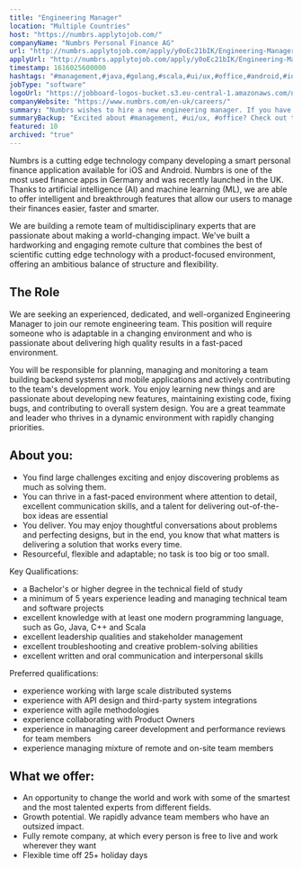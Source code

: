 ```yaml
---
title: "Engineering Manager"
location: "Multiple Countries"
host: "https://numbrs.applytojob.com/"
companyName: "Numbrs Personal Finance AG"
url: "http://numbrs.applytojob.com/apply/y0oEc21bIK/Engineering-Manager-Remote"
applyUrl: "http://numbrs.applytojob.com/apply/y0oEc21bIK/Engineering-Manager-Remote"
timestamp: 1616025600000
hashtags: "#management,#java,#golang,#scala,#ui/ux,#office,#android,#ios,#finance,#scrum"
jobType: "software"
logoUrl: "https://jobboard-logos-bucket.s3.eu-central-1.amazonaws.com/numbrs-personal-finance-ag"
companyWebsite: "https://www.numbrs.com/en-uk/careers/"
summary: "Numbrs wishes to hire a new engineering manager. If you have 5 years experience leading and managing technical team and software projects, consider applying."
summaryBackup: "Excited about #management, #ui/ux, #office? Check out this job post!"
featured: 10
archived: "true"
---
```


Numbrs is a cutting edge technology company developing a smart personal finance application available for iOS and Android. Numbrs is one of the most used finance apps in Germany and was recently launched in the UK. Thanks to artificial intelligence (AI) and machine learning (ML), we are able to offer intelligent and breakthrough features that allow our users to manage their finances easier, faster and smarter.

We are building a remote team of multidisciplinary experts that are passionate about making a world-changing impact. We've built a hardworking and engaging remote culture that combines the best of scientific cutting edge technology with a product-focused environment, offering an ambitious balance of structure and flexibility.

## The Role

We are seeking an experienced, dedicated, and well-organized Engineering Manager to join our remote engineering team. This position will require someone who is adaptable in a changing environment and who is passionate about delivering high quality results in a fast-paced environment.

You will be responsible for planning, managing and monitoring a team building backend systems and mobile applications and actively contributing to the team's development work. You enjoy learning new things and are passionate about developing new features, maintaining existing code, fixing bugs, and contributing to overall system design. You are a great teammate and leader who thrives in a dynamic environment with rapidly changing priorities.

## About you:

*   You find large challenges exciting and enjoy discovering problems as much as solving them.
*   You can thrive in a fast-paced environment where attention to detail, excellent communication skills, and a talent for delivering out-of-the-box ideas are essential
*   You deliver. You may enjoy thoughtful conversations about problems and perfecting designs, but in the end, you know that what matters is delivering a solution that works every time.
*   Resourceful, flexible and adaptable; no task is too big or too small.

Key Qualifications:

*   a Bachelor's or higher degree in the technical field of study
*   a minimum of 5 years experience leading and managing technical team and software projects
*   excellent knowledge with at least one modern programming language, such as Go, Java, C++ and Scala
*   excellent leadership qualities and stakeholder management
*   excellent troubleshooting and creative problem-solving abilities
*   excellent written and oral communication and interpersonal skills

Preferred qualifications:

*   experience working with large scale distributed systems
*   experience with API design and third-party system integrations
*   experience with agile methodologies
*   experience collaborating with Product Owners
*   experience in managing career development and performance reviews for team members
*   experience managing mixture of remote and on-site team members

## What we offer:

*   An opportunity to change the world and work with some of the smartest and the most talented experts from different fields. 
*   Growth potential. We rapidly advance team members who have an outsized impact. 
*   Fully remote company, at which every person is free to live and work wherever they want
*   Flexible time off 25+ holiday days
